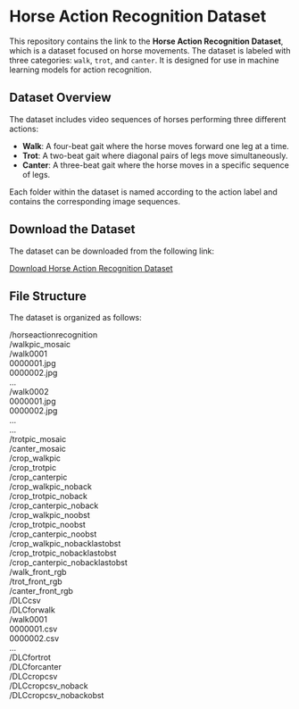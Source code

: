 # Horse Action Recognition Dataset

This repository contains the link to the **Horse Action Recognition Dataset**, which is a dataset focused on horse movements. The dataset is labeled with three categories: `walk`, `trot`, and `canter`. It is designed for use in machine learning models for action recognition.

## Dataset Overview

The dataset includes video sequences of horses performing three different actions:

- **Walk**: A four-beat gait where the horse moves forward one leg at a time.
- **Trot**: A two-beat gait where diagonal pairs of legs move simultaneously.
- **Canter**: A three-beat gait where the horse moves in a specific sequence of legs.

Each folder within the dataset is named according to the action label and contains the corresponding image sequences.

## Download the Dataset

The dataset can be downloaded from the following link:

[Download Horse Action Recognition Dataset](https://keio.box.com/s/dbxcdlhe4a6ugibur7hse12anyslcr65)

## File Structure

The dataset is organized as follows:

/horseactionrecognition  
  /walkpic_mosaic  
    /walk0001  
      0000001.jpg  
      0000002.jpg  
      ...  
    /walk0002  
      0000001.jpg  
      0000002.jpg  
      ...  
    ...  
  /trotpic_mosaic  
  /canter_mosaic  
  /crop_walkpic  
  /crop_trotpic  
  /crop_canterpic  
  /crop_walkpic_noback  
  /crop_trotpic_noback  
  /crop_canterpic_noback  
  /crop_walkpic_noobst  
  /crop_trotpic_noobst  
  /crop_canterpic_noobst  
  /crop_walkpic_nobacklastobst  
  /crop_trotpic_nobacklastobst  
  /crop_canterpic_nobacklastobst  
  /walk_front_rgb  
  /trot_front_rgb  
  /canter_front_rgb  
  /DLCcsv  
    /DLCforwalk  
      /walk0001  
        0000001.csv  
        0000002.csv  
        ...  
    /DLCfortrot  
    /DLCforcanter  
  /DLCcropcsv  
  /DLCcropcsv_noback  
  /DLCcropcsv_nobackobst

